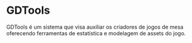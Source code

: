# GDTools
GDTools é um sistema que visa auxiliar os criadores de jogos de mesa oferecendo ferramentas de estatística e modelagem de assets do jogo.

